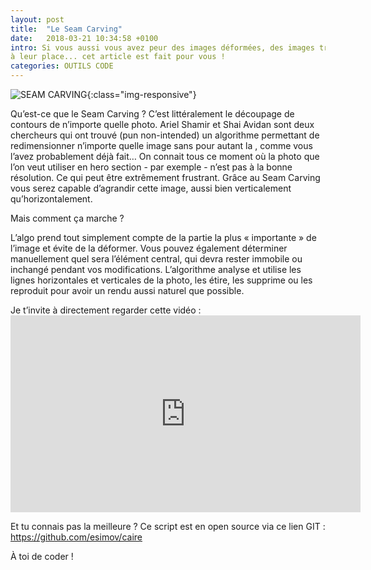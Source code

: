 ```yaml
---
layout: post
title:  "Le Seam Carving"
date:   2018-03-21 10:34:58 +0100
intro: Si vous aussi vous avez peur des images déformées, des images trop grandes, ou trop petites pour être
à leur place... cet article est fait pour vous !
categories: OUTILS CODE
---
```


![SEAM CARVING](../../../../../assets/images/2018-03-21-Seam-Carving.jpg){:class="img-responsive"}

Qu’est-ce que le Seam Carving ? C’est littéralement le découpage de contours de n’importe quelle photo. Ariel Shamir
et Shai Avidan sont deux chercheurs qui ont trouvé (pun non-intended) un algorithme permettant de redimensionner n’importe quelle image sans pour autant la , comme vous l’avez probablement déjà fait…
On connait tous ce moment où la photo que l’on veut utiliser en hero section - par exemple - n’est pas à la bonne résolution. Ce qui peut être extrêmement frustrant.
Grâce au Seam Carving vous serez capable d’agrandir cette image, aussi bien verticalement qu’horizontalement.

Mais comment ça marche ?

L’algo prend tout simplement compte de la partie la plus « importante » de l’image et évite de la déformer. Vous pouvez également déterminer manuellement quel sera l’élément central, qui devra rester immobile ou inchangé pendant vos modifications.
L’algorithme analyse et utilise les lignes horizontales et verticales de la photo, les étire, les supprime ou les reproduit pour avoir un rendu aussi naturel que possible.


Je t’invite à directement regarder cette vidéo : <iframe width="560" height="315" src="https://www.youtube.com/embed/6NcIJXTlugc" frameborder="0" allow="autoplay; encrypted-media" allowfullscreen></iframe>

Et tu connais pas la meilleure ?
Ce script est en open source via ce lien GIT : https://github.com/esimov/caire

À toi de coder !
